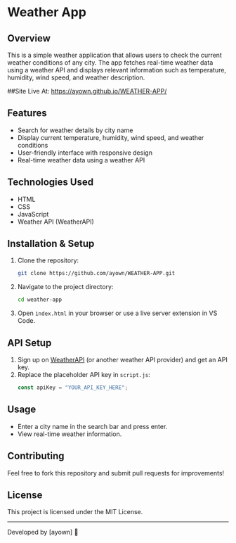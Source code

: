 # Weather App

## Overview
This is a simple weather application that allows users to check the current weather conditions of any city. The app fetches real-time weather data using a weather API and displays relevant information such as temperature, humidity, wind speed, and weather description.

##Site Live At: https://ayown.github.io/WEATHER-APP/


## Features
- Search for weather details by city name
- Display current temperature, humidity, wind speed, and weather conditions
- User-friendly interface with responsive design
- Real-time weather data using a weather API

## Technologies Used
- HTML
- CSS
- JavaScript
- Weather API (WeatherAPI)

## Installation & Setup
1. Clone the repository:
   ```sh
   git clone https://github.com/ayown/WEATHER-APP.git
   ```
2. Navigate to the project directory:
   ```sh
   cd weather-app
   ```
3. Open `index.html` in your browser or use a live server extension in VS Code.

## API Setup
1. Sign up on [WeatherAPI](https://www.weatherapi.com/) (or another weather API provider) and get an API key.
2. Replace the placeholder API key in `script.js`:
   ```js
   const apiKey = "YOUR_API_KEY_HERE";
   ```

## Usage
- Enter a city name in the search bar and press enter.
- View real-time weather information.

## Contributing
Feel free to fork this repository and submit pull requests for improvements!

## License
This project is licensed under the MIT License.

---
Developed by [ayown] 🚀

